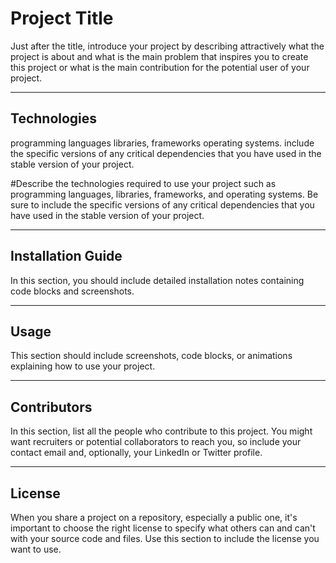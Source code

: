 # Project Title

Just after the title, 
introduce your project 
by describing attractively what the project is about 
and what is the main problem that inspires you to create this project 
or what is the main contribution for the potential user of your project.

---

## Technologies
programming languages
libraries, 
frameworks
operating systems. 
include the specific versions of any critical dependencies that you have used in the stable version of your project.


#Describe the technologies required to use your project such as programming languages, libraries, frameworks, and operating systems. Be sure to include the specific versions of any critical dependencies that you have used in the stable version of your project.

---

## Installation Guide

In this section, you should include 
detailed installation notes 
containing code blocks and screenshots.

---

## Usage

This section should include
 screenshots, 
 code blocks, 
 or animations explaining how to use your project.

---

## Contributors

In this section, 
list all the people who contribute to this project. 
You might want recruiters or potential collaborators to reach you, 
so include your contact email and, 
optionally, your LinkedIn or Twitter profile.

---

## License

When you share a project on a repository, especially a public one, 
it's important to choose the right license to specify what others can and can't with your source code and files. 
Use this section to include the license you want to use.

